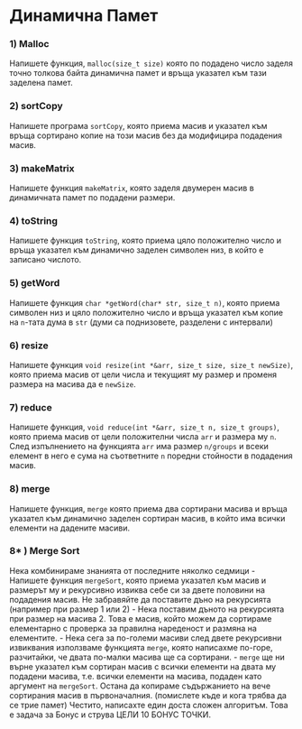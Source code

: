 # Динамична Памет

### 1) Malloc
Напишете функция, `malloc(size_t size)` която по подадено число заделя точно толкова байта динамична памет и връща указател към тази заделена памет.

### 2) sortCopy
Напишете програма `sortCopy`, която приема масив и указател към връща сортирано копие на този масив без да модифицира подадения масив.

### 3) makeMatrix
Напишете функция `makeMatrix`, която заделя двумерен масив в динамичната памет по подадени размери.

### 4) toString
Напишете функция `toString`, която приема цяло положително число и връща указател към динамично заделен символен низ, в който е записано числото.

### 5) getWord
Напишете функция `char *getWord(char* str, size_t n)`, която приема символен низ и цяло положително число и връща указател към копие на `n`-тата дума в `str` (думи са поднизовете, разделени с интервали)

### 6) resize
Напишете функция `void resize(int *&arr, size_t size, size_t newSize)`, която приема масив от цели числа и текущият му размер и променя размера на масива да е `newSize`.

### 7) reduce
Напишете функция, `void reduce(int *&arr, size_t n, size_t groups)`, която приема масив от цели положителни числа `arr` и размера му `n`. След изпълнението на функцията `arr` има размер `n/groups` и всеки елемент в него е сума на съответните `n` поредни стойности в подадения масив.

### 8) merge
Напишете функция, `merge` която приема два сортирани масива и връща указател към динамично заделен сортиран масив, в който има всички елементи на дадените масиви.

### 8* ) Merge Sort
Нека комбинираме знанията от последните няколко седмици
    - Напишете функция `mergeSort`, която приема указател към масив и размерът му и рекурсивно извиква себе си за двете половини на подадения масив. Не забравяйте да поставите дъно на рекурсията (например при размер 1 или 2)
    - Нека поставим дъното на рекурсията при размер на масива 2. Това е масив, който можем да сортираме елементарно с проверка за правилна нареденост и размяна на елементите.
    - Нека сега за по-големи масиви след двете рекурсивни извиквания използваме функцията `merge`, която написахме по-горе, разчитайки, че двата по-малки масива ще са сортирани.
    - `merge` ще ни върне указател към сортиран масив с всички елементи на двата му подадени масива, т.е. всички елементи на масива, подаден като аргумент на `mergeSort`. Остана да копираме съдържанието на вече сортирания масив в първоначалния. (помислете къде и кога трябва да се трие памет)
Честито, написахте един доста сложен алгоритъм. Това е задача за Бонус и струва ЦЕЛИ 10 БОНУС ТОЧКИ.
